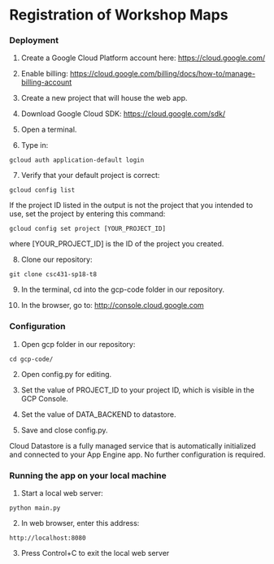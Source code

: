 # Registration of Workshop Maps

### Deployment
  1) Create a Google Cloud Platform account here: https://cloud.google.com/
  
  2) Enable billing: https://cloud.google.com/billing/docs/how-to/manage-billing-account
  
  3) Create a new project that will house the web app.
  
  4) Download Google Cloud SDK: https://cloud.google.com/sdk/
  
  5) Open a terminal.
  
  6) Type in:
   ```
   gcloud auth application-default login
   ```
  7) Verify that your default project is correct:

    gcloud config list
 
   If the project ID listed in the output is not the project that you intended to use, set the project by entering this command:

    gcloud config set project [YOUR_PROJECT_ID]
where [YOUR_PROJECT_ID] is the ID of the project you created.

  8) Clone our repository: 
  ```
  git clone csc431-sp18-t8
  ```
  9) In the terminal, cd into the gcp-code folder in our repository.
  
  10) In the browser, go to: http://console.cloud.google.com
  
  
### Configuration
  
  1) Open gcp folder in our repository:
  ```
  cd gcp-code/
  ```
  
  2) Open config.py for editing.
    
  3) Set the value of PROJECT_ID to your project ID, which is visible in the GCP Console.
  
  4) Set the value of DATA_BACKEND to datastore.
    
  5) Save and close config.py.
  
  Cloud Datastore is a fully managed service that is automatically initialized and connected to your App Engine app. No further configuration is required.
    
  ### Running the app on your local machine
  1) Start a local web server:
  ```
  python main.py
  ```
  2) In web browser, enter this address:
  ```
  http://localhost:8080
  ```
  3) Press Control+C to exit the local web server
    
    
  
  
